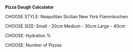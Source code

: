 **Pizza Dough Calculator**

CHOOSE STYLE:
Neapolitan
Sicilian
New York
Flammkuchen

CHOOSE SIZE:
Small  - 20cm
Medium - 30cm
Large  - 40cm

CHOOSE:
Hydration %

CHOOSE:
Number of Pizzas
